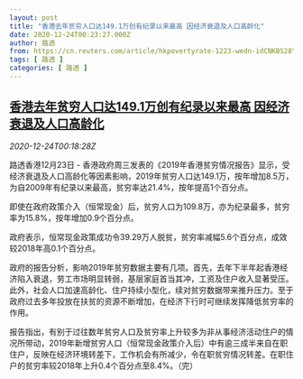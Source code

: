 ```yaml
---
layout: post
title: "香港去年贫穷人口达149.1万创有纪录以来最高 因经济衰退及人口高龄化"
date: 2020-12-24T00:23:27.000Z
author: 路透
from: https://cn.reuters.com/article/hkpovertyrate-1223-wedn-idCNKBS28Y00Q
tags: [ 路透 ]
categories: [ 路透 ]
---
```

<!--1608769407000-->
[香港去年贫穷人口达149.1万创有纪录以来最高 因经济衰退及人口高龄化](https://cn.reuters.com/article/hkpovertyrate-1223-wedn-idCNKBS28Y00Q)
------

<div>
<div><i>2020-12-24T00:18:28Z</i></div><p>路透香港12月23日 - 香港政府周三发表的《2019年香港贫穷情况报告》显示，受经济衰退及人口高龄化等因素影响，2019年贫穷人口达149.1万，按年增加8.5万，为自2009年有纪录以来最高，贫穷率达21.4%，按年提高1个百分点。</p><p>即使在政府政策介入（恒常现金）后，贫穷人口为109.8万，亦为纪录最多，贫穷率为15.8%，按年增加0.9个百分点。</p><p>政府表示，恒常现金政策成功令39.29万人脱贫，贫穷率减幅5.6个百分点，成效较2018年高0.1个百分点。</p><p>政府的报告分析，影响2019年贫穷数据主要有几项。首先，去年下半年起香港经济陷入衰退，劳工市场明显转弱，基层家庭首当其冲，工资及住户收入显著受压。此外，社会人口加速高龄化、住户持续小型化，续对贫穷数据带来推升压力。至于政府过去多年投放在扶贫的资源不断增加，在经济下行时可继续发挥降低贫穷率的作用。</p><p>报告指出，有别于过往数年贫穷人口及贫穷率上升较多为非从事经济活动住户的情况所带动，2019年新增贫穷人口（恒常现金政策介入后）中有逾三成半来自在职住户，反映在经济环境转差下，工作机会有所减少，令在职贫穷情况转差。在职住户的贫穷率较2018年上升0.4个百分点至8.4%。（完）</p>
</div>
